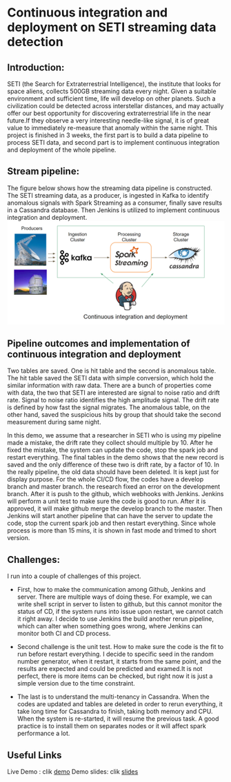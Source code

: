 # Continuous integration and deployment on SETI streaming data detection

## Introduction:
SETI (the Search for Extraterrestrial Intelligence), the institute that looks for space aliens, collects 500GB streaming data every night. Given a suitable environment and sufficient time, life will develop on other planets. Such a civilization could be detected across interstellar distances, and may actually offer our best opportunity for discovering extraterrestrial life in the near future.If they observe a very interesting needle-like signal, it is of great value to immediately re-measure that anomaly within the same night. This project is finished in 3 weeks, the first part is to build a data pipeline to process SETI data, and second part is to implement continuous integration and deployment of the whole pipeline.  

## Stream pipeline:
The figure below shows how the streaming data pipeline is constructed. The SETI streaming data, as a producer, is ingested in Kafka to identify anomalous signals with Spark Streaming as a consumer, finally save results in a Cassandra database. Then Jenkins is utilized to implement continuous integration and deployment.
![pipeline](images/pipeline.png)
## Pipeline outcomes and implementation of continuous integration and deployment 
Two tables are saved. One is hit table and the second is anomalous table. The hit table saved the SETI data with simple conversion, which hold the similar information with raw data. There are a bunch of properties come with data, the two that SETI are interested are signal to noise ratio and drift rate. Signal to noise ratio identifies the high amplitude signal. The drift rate is defined by how fast the signal migrates. The anomalous table, on the other hand, saved the suspicious hits by group that should take the second measurement  during same night.

In this demo, we assume that a researcher in SETI who is using my pipeline made a mistake, the drift rate they collect should multiple by 10. After he fixed the mistake, the system can update the code, stop the spark job and restart everything. The final tables in the demo shows that the new record is saved and the only difference of these two is drift rate, by a factor of 10. In the really pipeline, the old data should have been deleted. It is kept just for display purpose. For the whole CI/CD flow, the codes have a develop branch and master branch. the research fixed an error on the development branch. After it is push to the github, which webhooks with Jenkins. Jenkins will perform a unit test to make sure the code is good to run. After it is approved, it will make github merge the develop branch to the master. Then Jenkins will start another pipeline that can have the server to update the code, stop the current spark job and then restart everything.  Since whole process is more than 15 mins, it is shown in fast mode and trimed to short version. 


## Challenges:
I run into a couple of challenges of this project. 
* First, how to make the communication among Github, Jenkins and server. There are multiple ways of doing these. For example, we can write shell script in server to listen to github, but this cannot monitor the status of CD, if the system runs into issue upon restart, we cannot catch it right away. I decide to use Jenkins the build another rerun pipeline, which can alter when something goes wrong, where Jenkins can monitor both CI and CD process. 

* Second challenge is the unit test. How to make sure the code is the fit to run before restart everything. I decide to specific seed in the random number generator, when it restart, it starts from the same point, and the results are expected and could be predicted and examed.It is not perfect, there is more items can be checked, but right now it is just a simple version due to the time constraint.

* The last is to understand the multi-tenancy in Cassandra. When the codes are updated and tables are deleted in order to rerun everything, it take long time for Cassandra to finish, taking both memory and CPU. When the system is re-started, it will resume the previous task. A good practice is to install them on separates nodes or it will affect spark performance a lot.

## Useful Links
Live Demo : clik [demo](http://bit.ly/Insightdemo2018)
Demo slides: clik [slides](http://bit.ly/Insightppt) 
